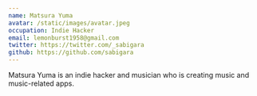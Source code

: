 ```yaml
---
name: Matsura Yuma
avatar: /static/images/avatar.jpeg
occupation: Indie Hacker
email: lemonburst1958@gmail.com
twitter: https://twitter.com/_sabigara
github: https://github.com/sabigara
---
```


Matsura Yuma is an indie hacker and musician who is creating music and music-related apps.
